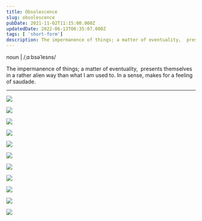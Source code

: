 ```yaml
---
title: Obsolescence
slug: obsolescence
pubDate: 2021-11-02T11:15:00.000Z
updatedDate: 2022-06-13T06:35:07.000Z
tags: [ 'short-form']
description: The impermanence of things; a matter of eventuality,  presents themselves in a rather alien way than what I am used to. In a sense, makes for a feeling of saudade.
---
```


noun | /ˌɑːbsəˈlesns/

The impermanence of things; a matter of eventuality,  presents themselves in a rather alien way than what I am used to. In a sense, makes for a feeling of saudade.

---

![](https://erfianugrah.com/content/images/2021/11/120-211005-0001.jpg)

![](https://erfianugrah.com/content/images/2021/11/120-211005-0002.jpg)

![](https://erfianugrah.com/content/images/2021/11/120-211005-0004.jpg)

![](https://erfianugrah.com/content/images/2021/11/120-211005-0006-2.jpg)

![](https://erfianugrah.com/content/images/2021/11/120-211005-0001-2.jpg)

![](https://erfianugrah.com/content/images/2021/11/120-211005-0004-2.jpg)

![](https://erfianugrah.com/content/images/2021/11/120-211005-0002-2.jpg)

![](https://erfianugrah.com/content/images/2021/11/120-211005-0001-3.jpg)

![](https://erfianugrah.com/content/images/2021/11/120-211005-0007.jpg)

![](https://erfianugrah.com/content/images/2021/11/120-211005-0005-1.jpg)

![](https://erfianugrah.com/content/images/2021/11/120-211005-0009.jpg)
